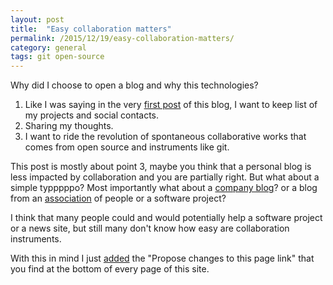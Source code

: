```yaml
---
layout: post
title:  "Easy collaboration matters"
permalink: /2015/12/19/easy-collaboration-matters/
category: general
tags: git open-source
---
```


Why did I choose to open a blog and why this technologies?

1. Like I was saying in the very [first post](/2015/12/13/welcome-to-my-personal-web-site) of this blog, I want to keep list of my projects and social contacts.
2. Sharing my thoughts.
3. I want to ride the revolution of spontaneous collaborative works that comes from open source and instruments like git.

This post is mostly about point 3, maybe you think that a personal blog is less impacted by collaboration and you are partially right. But what about a simple typppppo?
Most importantly what about a [company blog](http://blog.eternitywall.it)? or a blog from an [association](http://assobit.github.io) of people or a software project?

I think that many people could and would potentially help a software project or a news site, but still many don't know how easy are collaboration instruments.

With this in mind I just [added](https://github.com/RCasatta/rcasatta.github.io/commit/da7f051ce7746c29cd99c760a22dcc86b836d322) the "Propose changes to this page link" that you find at the bottom of every page of this site.
